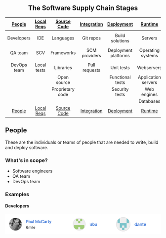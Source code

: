 <center>

## The Software Supply Chain Stages

| [People](PEOPLE.md) | [Local Reqs](LOCAL.md) | [Source Code](CODE.md) | [Integration](INTEGRATION.md) | [Deployment](DEPLOYMENT.md) | [Runtime](RUNTIME.md) | [Hardware](HARDWARE.md) | [DNS](DNS.md) | [Services](SERVICES.md) | [Cloud](CLOUD.md)
| :---------: | :----------: | :--------------: | :-----------: | :------------------: | :-----------------: | :---------: | :------: | :----------------: | :---------:
|             |              |                  |               |                      |                     |             |          |                    |                 |
| Developers  | IDE          | Languages        | Git repos     | Build solutions      | Servers             | Embedded PC | URL      | SaaS solutions     | CDN             |
| QA team     | SCV          | Frameworks       | SCM providers | Deployment platforms | Operating systems   | PCB         | hostname | Third party APIs   | Cloud services  |
| DevOps team | Local tests  | Libraries        | Pull requests | Unit tests           | Webservers          | USB dongle  |          | Payment gateways   |                 |
|             |              | Open source      |               | Functional tests     | Application servers | GPU/CPU     |          | Identity Providers |                 |
|             |              | Proprietary code |               | Security tests       | Web engines         |             |          | Analytics          |                 |
|             |              |                  |               |                      | Databases           |             |          |                    |                 |
| [People](PEOPLE.md) | [Local Reqs](LOCAL.md) | [Source Code](CODE.md) | [Integration](INTEGRATION.md) | [Deployment](DEPLOYMENT.md) | [Runtime](RUNTIME.md) | [Hardware](HARDWARE.md) | [DNS](DNS.md) | [Services](SERVICES.md) | [Cloud](CLOUD.md)

</center>

## People

These are the individuals or teams of people that are needed to write, build and deploy software.

### What's in scope?

* Software engineers
* QA team
* DevOps team

### Examples

#### Developers

![collaborators-github](images/collaborators-github.png)

